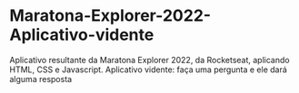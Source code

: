 # Maratona-Explorer-2022-Aplicativo-vidente
Aplicativo resultante da Maratona Explorer 2022, da Rocketseat, aplicando HTML, CSS e Javascript. Aplicativo vidente: faça uma pergunta e ele dará alguma resposta
